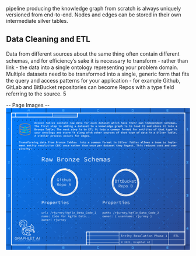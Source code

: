 pipeline producing the knowledge graph from scratch is always uniquely versioned from end-to-end. Nodes
and edges can be stored in their own intermediate silver tables.

## Data Cleaning and ETL
Data from diﬀerent sources about the same thing often contain diﬀerent schemas, and for eﬃciency’s sake
it is necessary to transform - rather than link - the data into a single ontology representing your problem
domain. Multiple datasets need to be transformed into a single, generic form that ﬁts the query and access
patterns for your application - for example Github, GitLab and BitBucket repositories can become Repos
with a type ﬁeld referring to the source.
5

-- Page Images --
![Image 1](./images/image_1.png)

